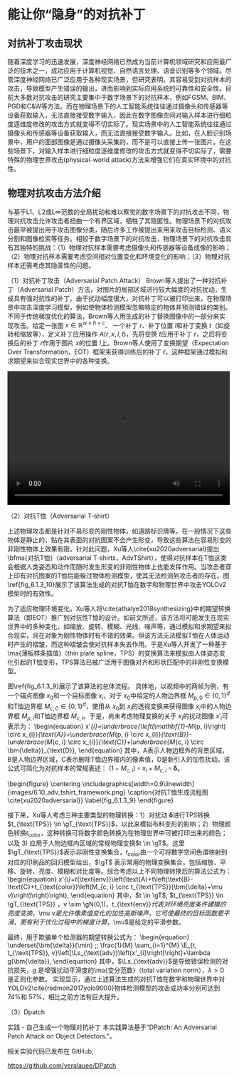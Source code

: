 # 能让你“隐身”的对抗补丁

## 对抗补丁攻击现状
随着深度学习的迅速发展，深度神经网络已然成为当前计算机领域研究和应用最广泛的技术之一，成功应用于计算机视觉、自然语言处理、语音识别等多个领域。尽管深度神经网络已广泛应用于各种现实场景，但研究表明，其容易受到对抗样本的攻击，导致模型产生错误的输出，进而影响到实际应用系统的可靠性和安全性。目前大多数对抗攻击的研究主要集中于数字场景下的对抗样本，例如FGSM、BIM、PGD和C&W等方法。而在物理场景下的人工智能系统往往通过摄像头和传感器等设备获取输入，无法直接接受数字输入，因此在数字图像空间对输入样本进行细粒度逐维度修改的攻击方式就变得不切实际了。现实场景中的人工智能系统往往通过摄像头和传感器等设备获取输入，而无法直接接受数字输入。比如，在人脸识别场景中，用户的面部图像是通过摄像头采集的，而不是可以直接上传一张图片。在这些场景下，对输入样本进行细粒度逐维度修改的攻击方式就变得不切实际了，需要特殊的物理世界攻击(physical-world attack)方法来增强它们在真实环境中的对抗性。

## 物理对抗攻击方法介绍
与基于L1、L2或L∞范数的全局扰动和难以察觉的数字场景下的对抗攻击不同，物理对抗攻击允许攻击者扭曲一个有界区域，牺牲了其隐匿性。物理场景下的对抗攻击最早被提出用于攻击图像分类，随后许多工作被提出来用来攻击目标检测、语义分割和图像检索等任务。相较于数字场景下的对抗攻击，物理场景下的对抗攻击具有其独特的挑战：（1）物理对抗样本需要考虑摄像头和传感器等设备成像的影响；（2）物理对抗样本需要考虑空间相对位置变化和环境变化的影响；（3）物理对抗样本还需考虑其隐匿性的问题。

（1）对抗补丁攻击（Adversarial Patch Attack）
Brown等人提出了一种对抗补丁（Adversarial Patch）方法，对图片的局部区域进行较大幅度的对抗扰动，生成具有强对抗性的补丁。由于扰动幅度很大，对抗补丁可以被打印出来，在物理场景中攻击深度学习模型，例如使物体检测模型忽略特定的物体并预测错误的类别。不同于传统梯度优化的算法，Brown等人用生成的补丁替换图像中的一部分来实现攻击。给定一张图 $x \in \mathbb{R}^{w \times h \times c}$、 一个补丁 $r$、补丁位置  $l$和补丁变换 $t$（如旋转和缩放等），定义补丁应用操作 $A(r, x, l, t)$，先将变换 $t$应用于补丁 $r$，之后将变换后的补丁 $r$作用于图片 $x$的位置 $l$上。Brown等人使用了变换期望（Expectation Over Transformation，EOT）框架来获得训练后的补丁 $\widehat{r}$，这种框架通过模拟和求期望来拟合现实世界中的各种变换。

<video src="Adversarial Patch.mp4" controls="controls" width="500" height="300"></video>

（2）对抗T恤（Adversarial T-shirt）

上述物理攻击都是针对不易形变的刚性物体，如道路标识牌等。在一般情况下这些物体是静止的，贴在其表面的对抗图案不会产生形变，导致这些算法在容易形变的非刚性物体上效果有限。针对此问题，Xu等人\cite{xu2020adversarial}提出\bfma{对抗T恤}（adversarial T-shirts，AdvTShirt），使得对抗样本在T恤这类会根据人类姿态和动作而随时发生形变的非刚性物体上也能发挥作用。当攻击者穿上印有对抗图案的T恤后能躲过物体检测模型，使其无法检测到攻击者的存在。图\ref{fig_6.1.3_10}展示了该算法生成的对抗T恤在数字和物理世界中攻击YOLOv2模型时的有效性。

为了适应物理环境变化，Xu等人将\cite{athalye2018synthesizing}中的期望转换算法（即EOT）推广到对抗性T恤的设计。如前文所述，该方法将可能发生在现实世界中的多种变化，如缩放、旋转、模糊、光线、噪声等，通过模拟和求期望来拟合现实，且在对象为刚性物体时有不错的效果。但该方法无法模拟T恤在人体运动时产生的褶皱，而这种褶皱会使对抗样本失去作用。于是Xu等人开发了一种基于\ma{薄板样条插值}（thin plate spline，TPS）的变换算法来模拟由人体姿态变化引起的T恤变形，TPS算法已被广泛用于图像对齐和形状匹配中的非刚性变换模型。

图\ref{fig_6.1.3_9}展示了该算法的总体流程。
具体地，以视频中的两帧为例，有一个锚点图像 $x_0$和一个目标图像 $x_i$，对于 $x_0$中给定的人物边界框 $M_{p, 0} \in\{0,1\}^{d}$和T恤边界框 $M_{c, 0} \in\{0,1\}^{d}$，使用从 $x_0$到 $x_i$的透视变换来获得图像 $x_i$中的人物边界框 $M_{p, i}$和T恤边界框 $M_{c, i}$。于是，尚未考虑物理变换的关于 $x_i$的扰动图像 $x'_{i}$可表示为：
\begin{equation}
    x'_{i}=\underbrace{\left(\mathbf{1}-M_{p, i}\right) \circ x_{i}}_{\text{A}}+\underbrace{M_{p, i} \circ x_{i}}_{\text{B}}-\underbrace{M_{c, i} \circ x_{i}}_{\text{C}}+\underbrace{M_{c, i} \circ \bm{\delta}}_{\text{D}},
\end{equation}
其中，A表示人物边框外的背景区域，B是人物边界区域，C表示删除T恤边界框内的像素值，D是新引入的加性扰动。该公式可简化为对抗样本的常规表述： $\left(1-M_{c, i}\right) \circ x_{i}+M_{c, i} \circ \bm{\delta}$。

\begin{figure}
\centering
\includegraphics[width=0.9\linewidth]{images/6.10_adv_tshirt_framework.png}
\caption{对抗T恤生成流程图\cite{xu2020adversarial}}
\label{fig_6.1.3_9}
\end{figure}

接下来，Xu等人考虑三种主要类型的物理转换：1）对扰动 $\bm{\delta}$进行TPS转换$t_{\text{TPS}} \in \gT_{\text{TPS}}$，以此来模拟布料变形的影响；2）物理颜色转换$t_{\text{color}}$，这种转换可将数字颜色转换为在物理世界中可被打印出来的颜色；以及 3) 应用于人物边框内区域的常规物理变换$t \in \gT$。这里$\gT_{\text{TPS}}$表示非刚性变换集合，$t_{\text{color}}$由一个可将数字空间色谱映射到对应的印刷品的回归模型给出，$\gT$ 表示常用的物理变换集合，包括缩放、平移、旋转、亮度、模糊和对比度等。综合考虑以上不同物理转换后的算法公式为：
\begin{equation}
    x'_{i}=t_{\text{env}}\left(\text{A}+t\left(\text{B}-\text{C}+t_{\text{color}}\left(M_{c, i} \circ t_{\text{TPS}}(\bm{\delta}+\mu v)\right)\right)\right),
\end{equation}
其中，$t \in \gT$, $t_{\text{TPS}} \in \gT_{\text{TPS}} $，$v \sim \gN(0,1)$，$t_{\text{env}}$代表对环境亮度条件建模的亮度变换，$\mu v$是允许像素值变化的加性高斯噪声，它可使最终的目标函数更平滑，更有利于优化过程中的梯度计算，$\mu$是给定的平滑参数。

最终，用于欺骗单个检测器的期望转换公式为：
\begin{equation}
    \underset{\bm{\delta}}{\min} \;\; \frac{1}{M} \sum_{i=1}^{M} \E_{t, t_{\text{TPS}}, v}\left[\Ls_{\text{adv}}\left(x'_{i}\right)\right]+\lambda g(\bm{\delta}),
\end{equation}
其中，$\Ls_{\text{adv}}$是导致错误检测的对抗损失，$g$ 是增强扰动平滑度的\ma{变分范数}（total variation norm），$\lambda>0$ 是正则化参数。
实现显示，通过上述算法生成的对抗T恤在数字和物理世界中对YOLOv2\cite{redmon2017yolo9000}物体检测模型的攻击成功率分别可达到74\%和 57\%，相比之前方法有巨大提升。



（3）Dpatch

实践 - 自己生成一个物理对抗补丁
本实践算法基于"DPatch: An Adversarial Patch Attack on Object Detectors."。

相关实验代码已发布在 GitHub,

https://github.com/veralauee/DPatch
